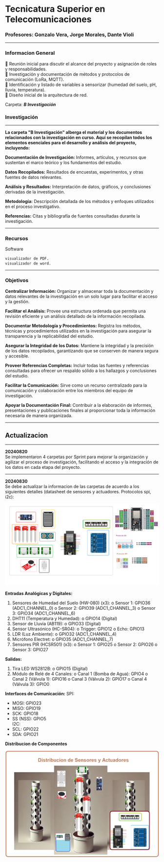 # Tecnicatura Superior en Telecomunicaciones
### Profesores: Gonzalo Vera, Jorge Morales, Dante Violi  
***
### Informacion General
 Reunión inicial para discutir el alcance del proyecto y asignación de roles y responsabilidades.   
 Investigación y documentación de métodos y protocolos de comunicación (LoRa, MQTT).  
 Identificación y listado de variables a sensorizar (humedad del suelo, pH, lluvia, temperatura).  
 Diseño inicial de la arquitectura de red.  

Carpeta: ***B Investigación***
### Investigación
***
__La carpeta "B Investigación" alberga el material y los documentos relacionados con la investigación en curso. Aquí se recopilan todos los elementos esenciales para el desarrollo y análisis del proyecto, incluyendo:__  

__Documentación de Investigación:__ Informes, artículos, y recursos que sustentan el marco teórico y los fundamentos del estudio.  

__Datos Recopilados:__ Resultados de encuestas, experimentos, y otras fuentes de datos relevantes.  

__Análisis y Resultados:__ Interpretación de datos, gráficos, y conclusiones derivadas de la investigación.  

__Metodología:__ Descripción detallada de los métodos y enfoques utilizados en el proceso investigativo.  

__Referencias:__ Citas y bibliografía de fuentes consultadas durante la investigación.   
***

### Recursos
Software 
```
visualizador de PDF.
visualizador de word.
```
***
### Objetivos

__Centralizar Información:__ Organizar y almacenar toda la documentación y datos relevantes de la investigación en un solo lugar para facilitar el acceso y la gestión.  

__Facilitar el Análisis:__ Provee una estructura ordenada que permita una revisión eficiente y un análisis detallado de la información recopilada.  

__Documentar Metodología y Procedimientos:__ Registra los métodos, técnicas y procedimientos utilizados en la investigación para asegurar la transparencia y la replicabilidad del estudio.  

__Asegurar la Integridad de los Datos:__ Mantiene la integridad y la precisión de los datos recopilados, garantizando que se conserven de manera segura y accesible.  

__Proveer Referencias Completas:__ Incluir todas las fuentes y referencias consultadas para ofrecer un respaldo sólido a los hallazgos y conclusiones del estudio.  

__Facilitar la Comunicación:__ Sirve como un recurso centralizado para la comunicación y colaboración entre los miembros del equipo de investigación.  

__Apoyar la Documentación Final:__ Contribuir a la elaboración de informes, presentaciones y publicaciones finales al proporcionar toda la información necesaria de manera organizada.  
***
## Actualizacion
***
 
**20240820**  
Se implementaron 4 carpetas por Sprint para mejorar la organización y agilizar el proceso de investigación, facilitando el acceso y la integración de los datos en cada etapa del proyecto.  
***  
**20240830**  
Se debe actualizar la informacion de las carpetas de acuerdo a los siguientes detalles (datasheet de sensores y actuadores. Protocolos spi, i2c):  

![Conexiones](../../E%20recursos/Conexion%20fp_controlador_cultivo.png)

**Entradas Analógicas y Digitales:**  

1.	Sensores de Humedad del Suelo (HW-080) (x3):
o	Sensor 1: GPIO36 (ADC1_CHANNEL_0)
o	Sensor 2: GPIO39 (ADC1_CHANNEL_3)
o	Sensor 3: GPIO34 (ADC1_CHANNEL_6)
2.	DHT11 (Temperatura y Humedad):
o	GPIO14 (Digital)
3.	Sensor de Lluvia (AB119):
o	GPIO33 (Digital)
4.	Sensor Ultrasónico (HC-SR04):
o	Trigger: GPIO12
o	Echo: GPIO13
5.	LDR (Luz Ambiente):
o	GPIO32 (ADC1_CHANNEL_4)
6.	Micrófono Electret:
o	GPIO35 (ADC1_CHANNEL_7)
7.	Sensores PIR (HCSR501) (x3):
o	Sensor 1: GPIO25
o	Sensor 2: GPIO26
o	Sensor 3: GPIO27  

**Salidas:**
1.	Tira LED WS2812B:
o	GPIO15 (Digital)
2.	Módulo de Relé de 4 Canales:
o	Canal 1 (Bomba de Agua): GPIO4
o	Canal 2 (Válvula 1): GPIO16
o	Canal 3 (Válvula 2): GPIO17
o	Canal 4 (Válvula 3): GPIO0  

**Interfaces de Comunicación:**
SPI:  
-	MOSI: GPIO23
-	MISO: GPIO19
-	SCK: GPIO18
-	SS (NSS): GPIO5  
I2C:  
-	SCL: GPIO22
-	SDA: GPIO21  
  
**Distribucion de Componentes**  

![Distribucion de componentes](../../E%20recursos/Instalacion%20Fisica%20de%20Sensores%20y%20Actuadores.png)